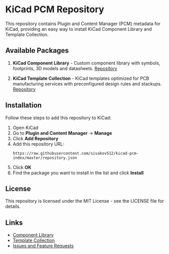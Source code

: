 # KiCad PCM Repository

This repository contains Plugin and Content Manager (PCM) metadata for KiCad, providing an easy way to install KiCad Component Library and Template Collection.

## Available Packages

1. **KiCad Component Library** - Custom component library with symbols, footprints, 3D models and datasheets. [Repository](https://github.com/sivakov512/kicad-library)

2. **KiCad Template Collection** - KiCad templates optimized for PCB manufacturing services with preconfigured design rules and stackups. [Repository](https://github.com/sivakov512/kicad-templates)

## Installation

Follow these steps to add this repository to KiCad:

1. Open KiCad
2. Go to **Plugin and Content Manager** → **Manage**
3. Click **Add Repository**
4. Add this repository URL:
   ```
   https://raw.githubusercontent.com/sivakov512/kicad-pcm-index/master/repository.json
   ```
5. Click **OK**
6. Find the package you want to install in the list and click **Install**

## License

This repository is licensed under the MIT License - see the LICENSE file for details.

## Links

- [Component Library](https://github.com/sivakov512/kicad-library)
- [Template Collection](https://github.com/sivakov512/kicad-templates)
- [Issues and Feature Requests](https://github.com/sivakov512/kicad-pcm-index/issues)
